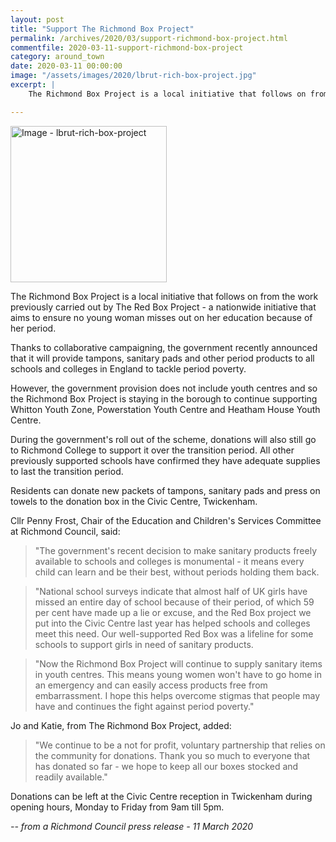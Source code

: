 ```yaml
---
layout: post
title: "Support The Richmond Box Project"
permalink: /archives/2020/03/support-richmond-box-project.html
commentfile: 2020-03-11-support-richmond-box-project
category: around_town
date: 2020-03-11 00:00:00
image: "/assets/images/2020/lbrut-rich-box-project.jpg"
excerpt: |
    The Richmond Box Project is a local initiative that follows on from the work previously carried out by The Red Box Project - a nationwide initiative that aims to ensure no young woman misses out on her education because of her period.

---
```

<a href="/assets/images/2020/lbrut-rich-box-project.jpg" title="Click for a larger image"><img src="/assets/images/2020/lbrut-rich-box-project-thumb.jpg" width="250" alt="Image - lbrut-rich-box-project"  class="photo right"/></a>

The Richmond Box Project is a local initiative that follows on from the work previously carried out by The Red Box Project - a nationwide initiative that aims to ensure no young woman misses out on her education because of her period.

Thanks to collaborative campaigning, the government recently announced that it will provide tampons, sanitary pads and other period products to all schools and colleges in England to tackle period poverty.

However, the government provision does not include youth centres and so the Richmond Box Project is staying in the borough to continue supporting Whitton Youth Zone, Powerstation Youth Centre and Heatham House Youth Centre.

During the government's roll out of the scheme, donations will also still go to Richmond College to support it over the transition period. All other previously supported schools have confirmed they have adequate supplies to last the transition period.

Residents can donate new packets of tampons, sanitary pads and press on towels to the donation box in the Civic Centre, Twickenham.

Cllr Penny Frost, Chair of the Education and Children's Services Committee at Richmond Council, said:

> "The government's recent decision to make sanitary products freely available to schools and colleges is monumental - it means every child can learn and be their best, without periods holding them back.

> "National school surveys indicate that almost half of UK girls have missed an entire day of school because of their period, of which 59 per cent have made up a lie or excuse, and the Red Box project we put into the Civic Centre last year has helped schools and colleges meet this need. Our well-supported Red Box was a lifeline for some schools to support girls in need of sanitary products.

> "Now the Richmond Box Project will continue to supply sanitary items in youth centres. This means young women won't have to go home in an emergency and can easily access products free from embarrassment. I hope this helps overcome stigmas that people may have and continues the fight against period poverty."

Jo and Katie, from The Richmond Box Project, added:

> "We continue to be a not for profit, voluntary partnership that relies on the community for donations. Thank you so much to everyone that has donated so far - we hope to keep all our boxes stocked and readily available."

Donations can be left at the Civic Centre reception in Twickenham during opening hours, Monday to Friday from 9am till 5pm.

<cite>-- from a Richmond Council press release - 11 March 2020</cite>
